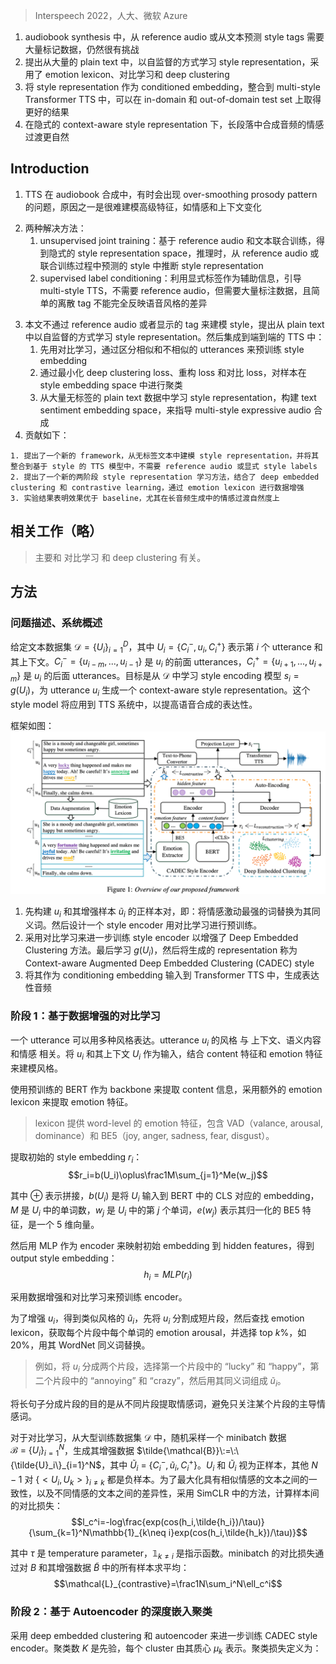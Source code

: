 > Interspeech 2022，人大、微软 Azure
<!-- 翻译 & 理解 -->
<!-- Expressive speech synthesis, like audiobook synthesis, is still challenging for style representation learning and prediction. Deriving from reference audio or predicting style tags from text requires a huge amount of labeled data, which is costly to ac- quire and difficult to define and annotate accurately. In this paper, we propose a novel framework for learning style repre- sentation from abundant plain text in a self-supervised manner. It leverages an emotion lexicon and uses contrastive learning and deep clustering. We further integrate the style representa- tion as a conditioned embedding in a multi-style Transformer TTS. Comparing with multi-style TTS by predicting style tags trained on the same dataset but with human annotations, our method achieves improved results according to subjective eval- uations on both in-domain and out-of-domain test sets in au- diobook speech. Moreover, with implicit context-aware style representation, the emotion transition of synthesized audio in a long paragraph appears more natural. The audio samples are availableonthedemowebsite. 1 -->
1. audiobook synthesis 中，从 reference audio 或从文本预测 style tags 需要大量标记数据，仍然很有挑战
2. 提出从大量的 plain text 中，以自监督的方式学习 style representation，采用了 emotion lexicon、对比学习和 deep clustering
3. 将 style representation 作为 conditioned embedding，整合到 multi-style Transformer TTS 中，可以在 in-domain 和 out-of-domain test set 上取得更好的结果
4. 在隐式的 context-aware style representation 下，长段落中合成音频的情感过渡更自然

## Introduction
<!-- Although TTS models can synthesize clean and high-quality natural speeches, it still suffers from the issue of over- smoothing prosody pattern in some complex scenarios, as in audiobook synthesis. One of the reasons is the difficulty of modeling high-level characteristics such as emotions and con- text variations, which impact the overall prosody and speaking style. Being different with the low-level acoustic characteristics such as duration, pitch and energy, modeling high-level charac- teristics is more challenging and crucial in these complex sce- narios [1]. -->
1. TTS 在 audiobook 合成中，有时会出现 over-smoothing prosody pattern 的问题，原因之一是很难建模高级特征，如情感和上下文变化
<!-- There are two general approaches to deal with such tasks: unsupervised joint training and supervised label conditioning. The unsupervised approach models styles based on joint train- ing with both reference audio and text content [1, 2, 3, 4, 5]. By constructing an implicit style representation space in an unsu- pervised way, it infers a style representation from either the ref- erence audio or the predicted style by the joint training process. However, the joint training framework faces two challenges: 1) content information leaks into style encoder; 2) requiring a large number of audio and content pairs. Many recent studies in this area focus on these two issues [6, 7, 8]. In real applications, the supervised learning is more widely adopted by leveraging ex- plicit labels as auxiliary information to guide multi-style TTS [9, 10]. It does not require reference audio, but the definition of styles, which could be subjective. Predicting style tags also requires a large amount of annotated data. Moreover, a simple discrete tag cannot fully reflect the nuance in speech styles. -->
2. 两种解决方法：
    1. unsupervised joint training：基于 reference audio 和文本联合训练，得到隐式的 style representation space，推理时，从 reference audio 或联合训练过程中预测的 style 中推断 style representation
    2. supervised label conditioning：利用显式标签作为辅助信息，引导 multi-style TTS，不需要 reference audio，但需要大量标注数据，且简单的离散 tag 不能完全反映语音风格的差异
<!-- To address these problems, instead of modeling styles through reference audios or explicit tags, we propose a novel framework which learns the style representation from plain text in a self-supervised manner and integrates it into an end-to-end conditioned TTS model. First, we employ contrastive learning to pre-train style embedding by distinguishing between similar and dissimilar utterances. To this end, we create a similar ut- terance by replacing an emotional word by a similar one, deter- mined using an emotion lexicon. With the emotionally similar utterance as positive sample, all other dissimilar utterances in the randomly sampled minibatch are treated as negatives. Then training samples in style embedding space are clustered by min- imizing deep clustering loss, reconstruction loss and contrastive loss together. We learn the style representation from a large amount of unlabeled plain text data and construct a text senti- ment embedding space to guide the generation of multi-style ex- pressive audio in speech synthesis. Using it as a pre-training of style information, we can get rid of the dependence of matched audio and content. Our work has three main contributions: -->
3. 本文不通过 reference audio 或者显示的 tag 来建模 style，提出从 plain text 中以自监督的方式学习 style representation。然后集成到端到端的 TTS 中：
    1. 先用对比学习，通过区分相似和不相似的 utterances 来预训练 style embedding
    2. 通过最小化 deep clustering loss、重构 loss 和对比 loss，对样本在 style embedding space 中进行聚类
    3. 从大量无标签的 plain text 数据中学习 style representation，构建 text sentiment embedding space，来指导 multi-style expressive audio 合成
4. 贡献如下：
<!-- • Weproposeanovelframeworkformodelingstylerepresenta- tion from unlabeled texts and incorporate it into a style-based TTS model, without reference audio or explicit style labels.
• We propose a novel two-stage style representation learn- ing method combining deep embedded clustering with con- trastive learning based on data augmented via an emotion lex- icon.
• We demonstrate that with the same labeled text corpus and audiobook corpus, our speech synthesis outperforms the baseline, especially in naturalness of emotion transition in long audio generation. -->
    1. 提出了一个新的 framework，从无标签文本中建模 style representation，并将其整合到基于 style 的 TTS 模型中，不需要 reference audio 或显式 style labels
    2. 提出了一个新的两阶段 style representation 学习方法，结合了 deep embedded clustering 和 contrastive learning，通过 emotion lexicon 进行数据增强
    3. 实验结果表明效果优于 baseline，尤其在长音频生成中的情感过渡自然度上

## 相关工作（略）

> 主要和 对比学习 和 deep clustering 有关。

## 方法

### 问题描述、系统概述
<!-- Ui = and its context. Ci− = {ui−m,...,ui−1} is the preceding utterances of ui and Ci+ = {ui+1,...,ui+m} is the following utterances of ui. Our goal is to learn a style encoding model si = g(Ui) from D which can generate a context-aware style representation for ut- terance ui. This style model will be applied to a TTS system to  improve the expressiveness of speech synthesis.-->
给定文本数据集 $\mathcal{D}=\{U_i\}_{i=1}^D$，其中 $U_i= \{C_i^-,u_i,C_i^+\}$ 表示第 $i$ 个 utterance 和其上下文。$C_i^-=\{u_{i-m},...,u_{i-1}\}$ 是 $u_i$ 的前面 utterances，$C_i^+=\{u_{i+1},...,u_{i+m}\}$ 是 $u_i$ 的后面 utterances。目标是从 $\mathcal{D}$ 中学习 style encoding 模型 $s_i=g(U_i)$，为 utterance $u_i$ 生成一个 context-aware style representation。这个 style model 将应用到 TTS 系统中，以提高语音合成的表达性。
<!-- Figure 1 shows our proposed framework. First, we con- struct positive pairs of ui and its augmented sample u ̃i by re- placing the words having the strongest emotion arousal by their synonyms. Based on the data, we design a style encoder and pre-train it via contrastive learning. Second, to optimize the global distribution of our style representation, we further en- hance the improved Deep Embedded Clustering method [18] with contrastive learning to train our style encoder further. Through the two stages, we learn g(Ui) and denote the gener- ated representation as Context-aware Augmented Deep Embed- ded Clustering (CADEC) style. Finally, we feed it into Trans- former TTS as conditioning embedding to generate expressive audio by applying appropriate style to text. -->
框架如图：
![](image/Pasted%20image%2020240421104718.png)

1. 先构建 $u_i$ 和其增强样本 $\tilde{u}_i$ 的正样本对，即：将情感激动最强的词替换为其同义词。然后设计一个 style encoder 用对比学习进行预训练。
2. 采用对比学习来进一步训练 style encoder 以增强了 Deep Embedded Clustering 方法。最后学习 $g(U_i)$，然后将生成的 representation 称为 Context-aware Augmented Deep Embedded Clustering (CADEC) style
3. 将其作为 conditioning embedding 输入到 Transformer TTS 中，生成表达性音频

### 阶段 1：基于数据增强的对比学习
<!-- An utterance could be expressed by human in various styles. The appropriate style of utterance ui is highly related to context, its semantic content and conveyed emotion. We propose taking ui and its context together, i.e. Ui, as input and combine both content feature and emotion feature to model the best-fit style. -->
一个 utterance 可以用多种风格表达。utterance $u_i$ 的风格 与 上下文、语义内容和情感 相关。将 $u_i$ 和其上下文 $U_i$ 作为输入，结合 content 特征和 emotion 特征来建模风格。
<!-- We employ a pretrained BERT [23] as backbone to ex- tract content features, and an extra emotion lexicon [24] to ex- tract emotion features. The emotion lexicon starts from a man- ually annotated English source emotion lexicon. Combining emotion mapping, machine translation, and embedding-based lexicon expansion, the monolingual lexicons for 91 languages with more than two million entries for each language are cre- ated. The lexicon provides word-level emotion features includ- ing VAD (valance, arousal, dominance) on 1-to-9 scales and BE5 (joy, anger, sadness, fear, disgust) on 1-to-5 scales. Then, we extract our initial style embedding ri by: -->
使用预训练的 BERT 作为 backbone 来提取 content 信息，采用额外的 emotion lexicon 来提取 emotion 特征。
> lexicon 提供 word-level 的 emotion 特征，包含 VAD（valance, arousal, dominance）和 BE5（joy, anger, sadness, fear, disgust）。

提取初始的 style embedding $r_i$：
$$r_i=b(U_i)\oplus\frac1M\sum_{j=1}^Me(w_j)$$
<!-- where ⊕ denotes a concatenation operator, b(Ui) is the output
[CLS] embedding by inputting Ui into BERT, M is the total number of words in Ui and wj is j-th word in Ui while e(wj) denotes its normalized BE5 feature which is a 5-dimensional vector. -->
其中 $\oplus$ 表示拼接，$b(U_i)$ 是将 $U_i$ 输入到 BERT 中的 CLS 对应的 embedding，$M$ 是 $U_i$ 中的单词数，$w_j$ 是 $U_i$ 中的第 $j$ 个单词，$e(w_j)$ 表示其归一化的 BE5 特征，是一个 5 维向量。
<!-- Then we add a fully connected multilayer perceptron (MLP) as encoder to map the initial embedding into hidden fea- tures, which are our output style embedding: -->
然后用 MLP 作为 encoder 来映射初始 embedding 到 hidden features，得到 output style embedding：
$$h_i=MLP(r_i)$$
<!-- We propose augmenting data and using contrastive learning to pre-train the parameters of encoder. -->
采用数据增强和对比学习来预训练 encoder。
<!-- To augment ui to the utterance u ̃i that would have similar speech style, we first split ui into shorter segments not longer than a fixed length, e.g., 10 in our experiments. Then we look up the emotion lexicon to get emotion arousal for each word in a segment and select top k%, e.g., 20%, to be replaced by their WordNet synonyms [25]. Take the utterance ui in Figure 1 as an example. We split it into two segments, and select “lucky” and “happy” in the first segment and “annoying” and “crazy” in the second segment. We then replace them with their synonyms to compose u ̃i. The aim of splitting a long sentence into segments is to extract emotional words from different segments, thereby avoiding focusing on the dominant emotional words from some segment only. For example, although “fortunate” has higher arousal than “annoying” in the whole sentence of 20 words, we avoid choosing it for the whole sentence by the segment-based selection. This makes our concentrated emotional words more evenly distributed to ensure the expressiveness of the whole sen- tence. -->
为了增强 $u_i$，得到类似风格的 $\tilde{u}_i$，先将 $u_i$ 分割成短片段，然后查找 emotion lexicon，获取每个片段中每个单词的 emotion arousal，并选择 top $k\%$，如 $20\%$，用其 WordNet 同义词替换。
> 例如，将 $u_i$ 分成两个片段，选择第一个片段中的 “lucky” 和 “happy”，第二个片段中的 “annoying” 和 “crazy”，然后用其同义词组成 $\tilde{u}_i$。

将长句子分成片段的目的是从不同片段提取情感词，避免只关注某个片段的主导情感词。
<!-- As for contrastive learning, from a large training dataset D, we randomly sample a minibatch data B = {Ui}Ni=1, and generate its augmented data B ̃ = {U ̃i }Ni=1 , where U ̃i = {Ci− , u ̃i , Ci+ }. Ui and U ̃i are treated as positive pairs while the other N −1 pairs {< Ui , U ̃k >}i̸=k are all negative examples in one minibatch. To maximize the agreement between texts with similar emotions and disagreement between texts with differ- ent emotions, following simCLR [11], we calculate the sample- wise contrastive loss by -->
对于对比学习，从大型训练数据集 $\mathcal{D}$ 中，随机采样一个 minibatch 数据 $\mathcal{B}\:=\:\left\{U_i\right\}_{i=1}^N$，生成其增强数据 $\tilde{\mathcal{B}}\:=\:\{\tilde{U}_i\}_{i=1}^N$，其中 $\tilde{U}_i\:=\:\{C_i^-,\tilde{u}_i,C_i^+\}$。$U_i$ 和 $\tilde{U}_i$ 视为正样本，其他 $N-1$ 对 $\{<U_i,U_k>\}_{i\neq k}$ 都是负样本。为了最大化具有相似情感的文本之间的一致性，以及不同情感的文本之间的差异性，采用 SimCLR 中的方法，计算样本间的对比损失：
$$l_c^i=-log\frac{exp(cos(h_i,\tilde{h_i})/\tau)}{\sum_{k=1}^N\mathbb{1}_{k\neq i}exp(cos(h_i,\tilde{h_k})/\tau)}$$
<!-- Here τ is the temperature parameter and 1k̸=i is the indicator function. The contrastive loss for a minibatch is computed by averaging over all instances in B and its augmented data B ̃: -->
其中 $\tau$ 是 temperature parameter，$\mathbb{1}_{k\neq i}$ 是指示函数。minibatch 的对比损失通过对 $B$ 和其增强数据 $\tilde{B}$ 中的所有样本求平均：
$$\mathcal{L}_{contrastive}=\frac1N\sum_i^N\ell_c^i$$

### 阶段 2：基于 Autoencoder 的深度嵌入聚类
<!-- To optimize the global distribution of style representations, we apply deep embedded clustering with autoencoder to train the CADEC style encoder further. The number of clusters K is a prior and each cluster is represented by its centroid μk . Cluster- ing loss is defined as -->
采用 deep embedded clustering 和 autoencoder 来进一步训练 CADEC style encoder。聚类数 $K$ 是先验，每个 cluster 由其质心 $\mu_k$ 表示。聚类损失定义为： 